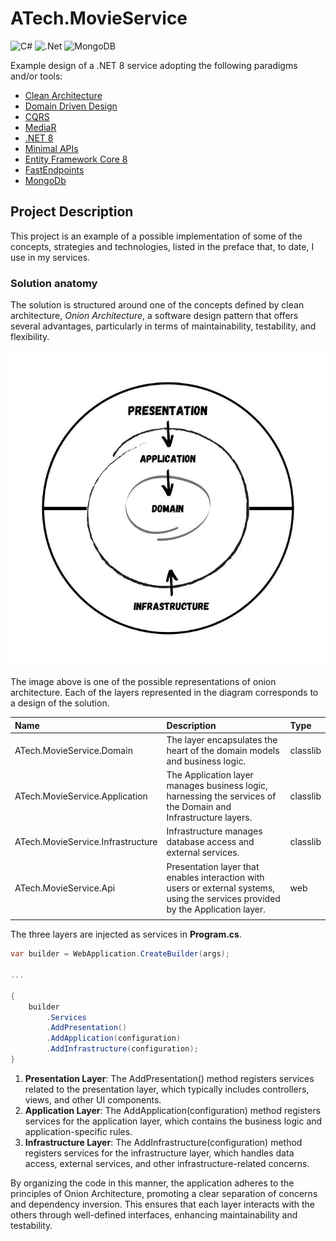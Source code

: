 # ATech.MovieService

![C#](https://img.shields.io/badge/c%23-%23239120.svg?style=for-the-badge&logo=csharp&logoColor=white)
![.Net](https://img.shields.io/badge/.NET-5C2D91?style=for-the-badge&logo=.net&logoColor=white)
![MongoDB](https://img.shields.io/badge/MongoDB-%234ea94b.svg?style=for-the-badge&logo=mongodb&logoColor=white)

Example design of a .NET 8 service adopting the following paradigms and/or tools:

- [Clean Architecture](https://betterprogramming.pub/the-clean-architecture-beginners-guide-e4b7058c1165)
- [Domain Driven Design](https://martinfowler.com/bliki/DomainDrivenDesign.html)
- [CQRS](https://learn.microsoft.com/it-it/azure/architecture/patterns/cqrs)
- [MediaR](https://github.com/jbogard/MediatR)
- [.NET 8](https://dotnet.microsoft.com/it-it/download/dotnet/8.0)
- [Minimal APIs](https://learn.microsoft.com/en-us/aspnet/core/fundamentals/minimal-apis/overview?view=aspnetcore-8.0)
- [Entity Framework Core 8](https://learn.microsoft.com/en-gb/ef/)
- [FastEndpoints](https://fast-endpoints.com)
- [MongoDb](https://www.mongodb.com)

## Project Description

This project is an example of a possible implementation of some of the concepts, strategies and technologies, listed in the preface that, to date, I use in my services.

### Solution anatomy

The solution is structured around one of the concepts defined by clean architecture, *Onion Architecture*, a software design pattern that offers several advantages, particularly in terms of maintainability, testability, and flexibility.

![onion-architecture](./img/onion-architecture.jpeg)

The image above is one of the possible representations of onion architecture. Each of the layers represented in the diagram corresponds to a design of the solution.

| Name                              | Description                                                                                                                       | Type     |
| :-------------------------------- | :-------------------------------------------------------------------------------------------------------------------------------- | :------- |
| ATech.MovieService.Domain         | The layer encapsulates the heart of the domain models and business logic.                                                         | classlib |
| ATech.MovieService.Application    | The Application layer manages business logic, harnessing the services of the Domain and Infrastructure layers.                    | classlib |
| ATech.MovieService.Infrastructure | Infrastructure manages database access and external services.                                                                     | classlib |
| ATech.MovieService.Api            | Presentation layer that enables interaction with users or external systems, using the services provided by the Application layer. | web      |
|                                   |                                                                                                                                   |          |

The three layers are injected as services in **Program.cs**.

```cs
var builder = WebApplication.CreateBuilder(args);

...

{
    builder
        .Services
        .AddPresentation()
        .AddApplication(configuration)
        .AddInfrastructure(configuration);
}
```

1. **Presentation Layer**: The AddPresentation() method registers services related to the presentation layer, which typically includes controllers, views, and other UI components.
2. **Application Layer**: The AddApplication(configuration) method registers services for the application layer, which contains the business logic and application-specific rules.
3. **Infrastructure Layer**: The AddInfrastructure(configuration) method registers services for the infrastructure layer, which handles data access, external services, and other infrastructure-related concerns.
   
By organizing the code in this manner, the application adheres to the principles of Onion Architecture, promoting a clear separation of concerns and dependency inversion. This ensures that each layer interacts with the others through well-defined interfaces, enhancing maintainability and testability.
